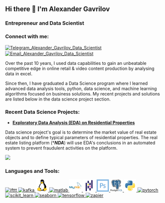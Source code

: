<h2 align="left">Hi there 👋 I'm Alexander Gavrilov</h2>
<h3 align="left">Entrepreneur and Data Scientist</h3>
<h3 align="left">Connect with me:</h3>
<p align="left">
<a href="https://t.me/gavrilov_se" target="blank"><img align="center" src="https://www.svgrepo.com/show/349527/telegram.svg" alt="Telegram_Alexander_Gavrilov_Data_Scientist" height="30" width="40" /></a>
<a href="mailto:alexander@gavrilov.se" target="blank"><img align="center" src="https://www.clipartmax.com/png/full/91-913506_computer-icons-email-address-clip-art-icon-email-vector-png.png" alt="Email_Alexander_Gavrilov_Data_Scientist" height="30" width="30" /></a>
</p>
<p dir="auto">Over the past 10 years, I used data capabilities to gain an unbeatable competitive edge in online retail &amp; video content production by analysing data in excel.&nbsp;</p>
<p dir="auto">Since then, I have graduated a Data Science program where I learned advanced data analysis tools, python, data science, and machine learning algorithms focused on business solutions.&nbsp;My recent projects and solutions are listed below in the data science project section.</p>

<h3 align="left">Recent Data Science Projects:</h3>
<ul>
<li dir="auto"><a href="https://github.com/GVRQ/Real_Estate_EDA"><strong>Exploratory Data Analysis (EDA) on Residential Properties</strong></a></li>
</ul>
<p>Data science project's goal is to determine the market value of real estate objects and to define typical parameters of residential properties. The real estate listing platform (*<strong><em>NDA</em></strong>) will use EDA's conclusions in an automated system to prevent fraudulent activities on the platform.</p>

<img src="https://github-readme-stats.vercel.app/api/top-langs?username=GVRQ&layout=compact"/>

<h3 align="left">Languages and Tools:</h3>
<p align="left"> <a href="https://ifttt.com/" target="_blank" rel="noreferrer"> <img src="https://www.vectorlogo.zone/logos/ifttt/ifttt-ar21.svg" alt="ifttt" width="40" height="40"/> </a> <a href="https://kafka.apache.org/" target="_blank" rel="noreferrer"> <img src="https://www.vectorlogo.zone/logos/apache_kafka/apache_kafka-icon.svg" alt="kafka" width="40" height="40"/> </a> <a href="https://www.linux.org/" target="_blank" rel="noreferrer"> <img src="https://raw.githubusercontent.com/devicons/devicon/master/icons/linux/linux-original.svg" alt="linux" width="40" height="40"/> </a> <a href="https://www.mathworks.com/" target="_blank" rel="noreferrer"> <img src="https://upload.wikimedia.org/wikipedia/commons/2/21/Matlab_Logo.png" alt="matlab" width="40" height="40"/> </a> <a href="https://www.mysql.com/" target="_blank" rel="noreferrer"> <img src="https://raw.githubusercontent.com/devicons/devicon/master/icons/mysql/mysql-original-wordmark.svg" alt="mysql" width="40" height="40"/> </a> <a href="https://pandas.pydata.org/" target="_blank" rel="noreferrer"> <img src="https://raw.githubusercontent.com/devicons/devicon/2ae2a900d2f041da66e950e4d48052658d850630/icons/pandas/pandas-original.svg" alt="pandas" width="40" height="40"/> </a> <a href="https://www.photoshop.com/en" target="_blank" rel="noreferrer"> <img src="https://raw.githubusercontent.com/devicons/devicon/master/icons/photoshop/photoshop-line.svg" alt="photoshop" width="40" height="40"/> </a> <a href="https://www.postgresql.org" target="_blank" rel="noreferrer"> <img src="https://raw.githubusercontent.com/devicons/devicon/master/icons/postgresql/postgresql-original-wordmark.svg" alt="postgresql" width="40" height="40"/> </a> <a href="https://www.python.org" target="_blank" rel="noreferrer"> <img src="https://raw.githubusercontent.com/devicons/devicon/master/icons/python/python-original.svg" alt="python" width="40" height="40"/> </a> <a href="https://pytorch.org/" target="_blank" rel="noreferrer"> <img src="https://www.vectorlogo.zone/logos/pytorch/pytorch-icon.svg" alt="pytorch" width="40" height="40"/> </a> <a href="https://scikit-learn.org/" target="_blank" rel="noreferrer"> <img src="https://upload.wikimedia.org/wikipedia/commons/0/05/Scikit_learn_logo_small.svg" alt="scikit_learn" width="40" height="40"/> </a> <a href="https://seaborn.pydata.org/" target="_blank" rel="noreferrer"> <img src="https://seaborn.pydata.org/_images/logo-mark-lightbg.svg" alt="seaborn" width="40" height="40"/> </a> <a href="https://www.tensorflow.org" target="_blank" rel="noreferrer"> <img src="https://www.vectorlogo.zone/logos/tensorflow/tensorflow-icon.svg" alt="tensorflow" width="40" height="40"/> </a> <a href="https://zapier.com" target="_blank" rel="noreferrer"> <img src="https://www.vectorlogo.zone/logos/zapier/zapier-icon.svg" alt="zapier" width="40" height="40"/> </a> </p>
